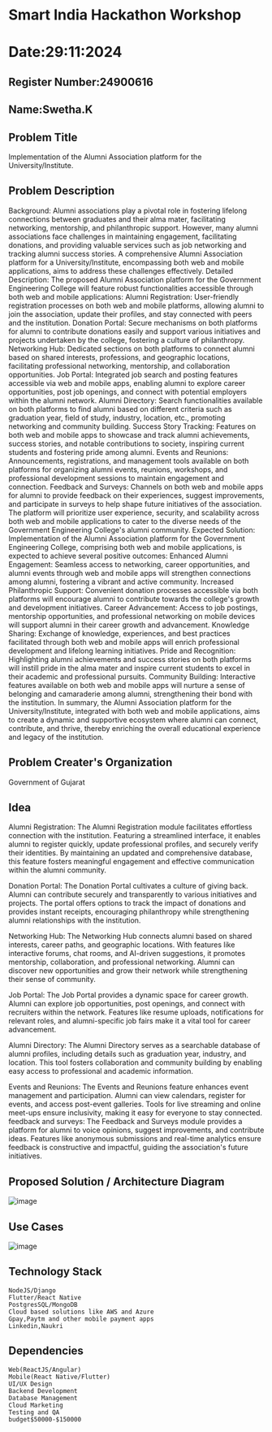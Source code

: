 # Smart India Hackathon Workshop
# Date:29:11:2024
## Register Number:24900616
## Name:Swetha.K
## Problem Title
Implementation of the Alumni Association platform for the University/Institute.
## Problem Description
Background: Alumni associations play a pivotal role in fostering lifelong connections between graduates and their alma mater, facilitating networking, mentorship, and philanthropic support. However, many alumni associations face challenges in maintaining engagement, facilitating donations, and providing valuable services such as job networking and tracking alumni success stories. A comprehensive Alumni Association platform for a University/Institute, encompassing both web and mobile applications, aims to address these challenges effectively. Detailed Description: The proposed Alumni Association platform for the Government Engineering College will feature robust functionalities accessible through both web and mobile applications: Alumni Registration: User-friendly registration processes on both web and mobile platforms, allowing alumni to join the association, update their profiles, and stay connected with peers and the institution. Donation Portal: Secure mechanisms on both platforms for alumni to contribute donations easily and support various initiatives and projects undertaken by the college, fostering a culture of philanthropy. Networking Hub: Dedicated sections on both platforms to connect alumni based on shared interests, professions, and geographic locations, facilitating professional networking, mentorship, and collaboration opportunities. Job Portal: Integrated job search and posting features accessible via web and mobile apps, enabling alumni to explore career opportunities, post job openings, and connect with potential employers within the alumni network. Alumni Directory: Search functionalities available on both platforms to find alumni based on different criteria such as graduation year, field of study, industry, location, etc., promoting networking and community building. Success Story Tracking: Features on both web and mobile apps to showcase and track alumni achievements, success stories, and notable contributions to society, inspiring current students and fostering pride among alumni. Events and Reunions: Announcements, registrations, and management tools available on both platforms for organizing alumni events, reunions, workshops, and professional development sessions to maintain engagement and connection. Feedback and Surveys: Channels on both web and mobile apps for alumni to provide feedback on their experiences, suggest improvements, and participate in surveys to help shape future initiatives of the association. The platform will prioritize user experience, security, and scalability across both web and mobile applications to cater to the diverse needs of the Government Engineering College's alumni community. Expected Solution: Implementation of the Alumni Association platform for the Government Engineering College, comprising both web and mobile applications, is expected to achieve several positive outcomes: Enhanced Alumni Engagement: Seamless access to networking, career opportunities, and alumni events through web and mobile apps will strengthen connections among alumni, fostering a vibrant and active community. Increased Philanthropic Support: Convenient donation processes accessible via both platforms will encourage alumni to contribute towards the college's growth and development initiatives. Career Advancement: Access to job postings, mentorship opportunities, and professional networking on mobile devices will support alumni in their career growth and advancement. Knowledge Sharing: Exchange of knowledge, experiences, and best practices facilitated through both web and mobile apps will enrich professional development and lifelong learning initiatives. Pride and Recognition: Highlighting alumni achievements and success stories on both platforms will instill pride in the alma mater and inspire current students to excel in their academic and professional pursuits. Community Building: Interactive features available on both web and mobile apps will nurture a sense of belonging and camaraderie among alumni, strengthening their bond with the institution. In summary, the Alumni Association platform for the University/Institute, integrated with both web and mobile applications, aims to create a dynamic and supportive ecosystem where alumni can connect, contribute, and thrive, thereby enriching the overall educational experience and legacy of the institution.
## Problem Creater's Organization
Government of Gujarat

## Idea
Alumni Registration:
The Alumni Registration module facilitates effortless connection with the institution. Featuring a streamlined interface, it enables alumni to register quickly, update professional profiles, and securely verify their identities. By maintaining an updated and comprehensive database, this feature fosters meaningful engagement and effective communication within the alumni community.

Donation Portal:
The Donation Portal cultivates a culture of giving back. Alumni can contribute securely and transparently to various initiatives and projects. The portal offers options to track the impact of donations and provides instant receipts, encouraging philanthropy while strengthening alumni relationships with the institution.

Networking Hub:
The Networking Hub connects alumni based on shared interests, career paths, and geographic locations. With features like interactive forums, chat rooms, and AI-driven suggestions, it promotes mentorship, collaboration, and professional networking. Alumni can discover new opportunities and grow their network while strengthening their sense of community.

Job Portal:
The Job Portal provides a dynamic space for career growth. Alumni can explore job opportunities, post openings, and connect with recruiters within the network. Features like resume uploads, notifications for relevant roles, and alumni-specific job fairs make it a vital tool for career advancement.

Alumni Directory:
The Alumni Directory serves as a searchable database of alumni profiles, including details such as graduation year, industry, and location. This tool fosters collaboration and community building by enabling easy access to professional and academic information.

Events and Reunions:
The Events and Reunions feature enhances event management and participation. Alumni can view calendars, register for events, and access post-event galleries. Tools for live streaming and online meet-ups ensure inclusivity, making it easy for everyone to stay connected.
feedback and surveys:
The Feedback and Surveys module provides a platform for alumni to voice opinions, suggest improvements, and contribute ideas. Features like anonymous submissions and real-time analytics ensure feedback is constructive and impactful, guiding the association's future initiatives.

## Proposed Solution / Architecture Diagram

![image](https://github.com/user-attachments/assets/3383b063-0ebf-49ae-bfd1-bcf2e60bd539)

## Use Cases
![image](https://github.com/user-attachments/assets/b2db6d7c-77ec-4ead-b68e-7d4a7b37a037)


## Technology Stack
```
NodeJS/Django
Flutter/React Native
PostgresSQL/MongoDB
Cloud based solutions like AWS and Azure
Gpay,Paytm and other mobile payment apps
Linkedin,Naukri
```
## Dependencies
```
Web(ReactJS/Angular)
Mobile(React Native/Flutter)
UI/UX Design
Backend Development
Database Management
Cloud Marketing
Testing and QA 
budget$50000-$150000
```
